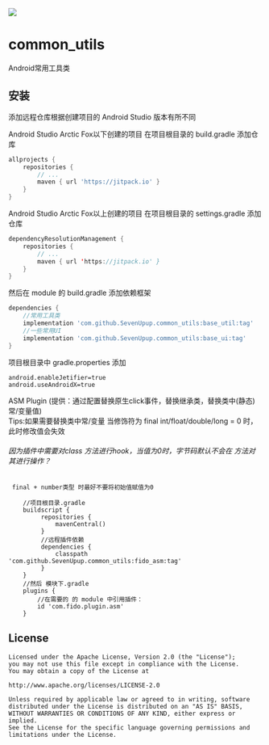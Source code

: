 [![](https://jitpack.io/v/SevenUpup/common_utils.svg)](https://jitpack.io/#SevenUpup/common_utils)
# common_utils
Android常用工具类

## 安装

添加远程仓库根据创建项目的 Android Studio 版本有所不同

Android Studio Arctic Fox以下创建的项目 在项目根目录的 build.gradle 添加仓库

```groovy
allprojects {
    repositories {
        // ...
        maven { url 'https://jitpack.io' }
    }
}
```

Android Studio Arctic Fox以上创建的项目 在项目根目录的 settings.gradle 添加仓库

```kotlin
dependencyResolutionManagement {
    repositories {
        // ...
        maven { url 'https://jitpack.io' }
    }
}
```

然后在 module 的 build.gradle 添加依赖框架

```groovy
dependencies {
    //常用工具类
    implementation 'com.github.SevenUpup.common_utils:base_util:tag'
    //一些常用UI
    implementation 'com.github.SevenUpup.common_utils:base_ui:tag'
}
```

项目根目录中 gradle.properties 添加

```
android.enableJetifier=true
android.useAndroidX=true
```
ASM Plugin (提供：通过配置替换原生click事件，替换继承类，替换类中(静态)常/变量值)  
Tips:如果需要替换类中常/变量 当修饰符为 final int/float/double/long = 0 时，此时修改值会失效  

######      因为插件中需要对class **<init>** 方法进行hook，当值为0时，字节码默认不会在 **<init>** 方法对其进行操作？  

     final + number类型 时最好不要将初始值赋值为0
```
    //项目根目录.gradle
    buildscript {
         repositories {
             mavenCentral()
         }
         //远程插件依赖
         dependencies {
             classpath 'com.github.SevenUpup.common_utils:fido_asm:tag'
         }
    }
    //然后 模块下.gradle
    plugins {
        //在需要的 的 module 中引用插件：
        id 'com.fido.plugin.asm'
    }
```

## License

```
Licensed under the Apache License, Version 2.0 (the "License");
you may not use this file except in compliance with the License.
You may obtain a copy of the License at

http://www.apache.org/licenses/LICENSE-2.0

Unless required by applicable law or agreed to in writing, software
distributed under the License is distributed on an "AS IS" BASIS,
WITHOUT WARRANTIES OR CONDITIONS OF ANY KIND, either express or implied.
See the License for the specific language governing permissions and
limitations under the License.
```
